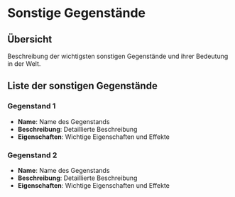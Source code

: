 # Sonstige Gegenstände

## Übersicht
Beschreibung der wichtigsten sonstigen Gegenstände und ihrer Bedeutung in der Welt.

## Liste der sonstigen Gegenstände

### Gegenstand 1
- **Name**: Name des Gegenstands
- **Beschreibung**: Detaillierte Beschreibung
- **Eigenschaften**: Wichtige Eigenschaften und Effekte

### Gegenstand 2
- **Name**: Name des Gegenstands
- **Beschreibung**: Detaillierte Beschreibung
- **Eigenschaften**: Wichtige Eigenschaften und Effekte
